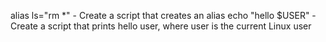 alias ls="rm *" - Create a script that creates an alias
echo "hello $USER" - Create a script that prints hello user, where user is the current Linux user
